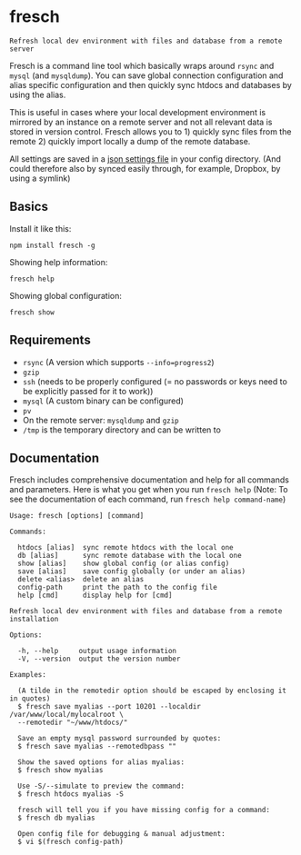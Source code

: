 # fresch

    Refresh local dev environment with files and database from a remote server

Fresch is a command line tool which basically wraps around `rsync` and `mysql` (and `mysqldump`). You can save global connection configuration and alias specific configuration and then quickly sync htdocs and databases by using the alias.

This is useful in cases where your local development environment is mirrored by an instance on a remote server and not all relevant data is stored in version control. Fresch allows you to 1) quickly sync files from the remote 2) quickly import locally a dump of the remote database.

All settings are saved in a [json settings file](https://github.com/yeoman/configstore) in your config directory. (And could therefore also by synced easily through, for example, Dropbox, by using a symlink)

## Basics

Install it like this:

    npm install fresch -g

Showing help information:

    fresch help

Showing global configuration:

    fresch show

## Requirements

* `rsync` (A version which supports `--info=progress2`)
* `gzip`
* `ssh` (needs to be properly configured (= no passwords or keys need to be explicitly passed for it to work))
* `mysql` (A custom binary can be configured)
* `pv`
* On the remote server: `mysqldump` and `gzip`
* `/tmp` is the temporary directory and can be written to

## Documentation

Fresch includes comprehensive documentation and help for all commands and parameters. Here is what you get when you run `fresch help` (Note: To see the documentation of each command, run `fresch help command-name`)

    Usage: fresch [options] [command]
  
    Commands:
  
      htdocs [alias]  sync remote htdocs with the local one
      db [alias]      sync remote database with the local one
      show [alias]    show global config (or alias config)
      save [alias]    save config globally (or under an alias)
      delete <alias>  delete an alias
      config-path     print the path to the config file
      help [cmd]      display help for [cmd]
  
    Refresh local dev environment with files and database from a remote installation
  
    Options:
  
      -h, --help     output usage information
      -V, --version  output the version number
  
    Examples:
  
      (A tilde in the remotedir option should be escaped by enclosing it in quotes)
      $ fresch save myalias --port 10201 --localdir /var/www/local/mylocalroot \
      --remotedir "~/www/htdocs/"
  
      Save an empty mysql password surrounded by quotes:
      $ fresch save myalias --remotedbpass ""
  
      Show the saved options for alias myalias:
      $ fresch show myalias
  
      Use -S/--simulate to preview the command:
      $ fresch htdocs myalias -S
  
      fresch will tell you if you have missing config for a command:
      $ fresch db myalias
  
      Open config file for debugging & manual adjustment:
      $ vi $(fresch config-path)

